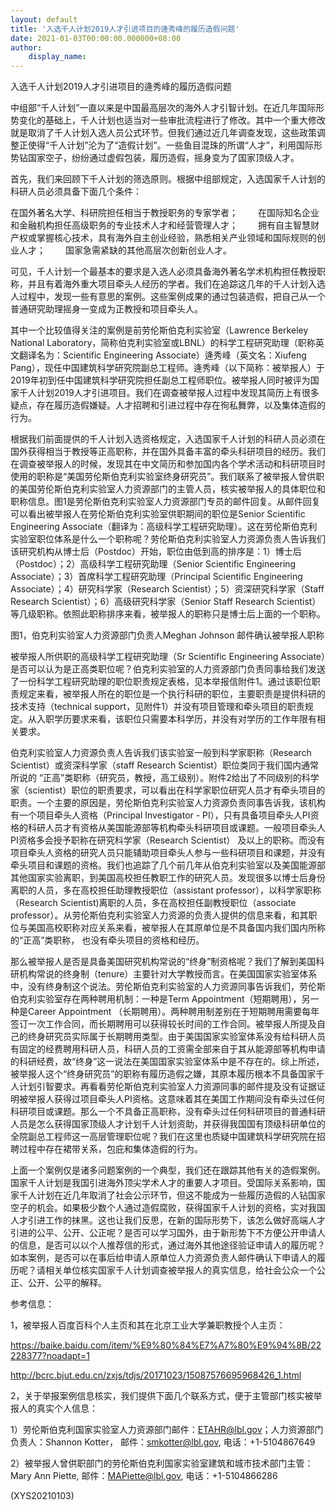 ```yaml
---
layout: default
title: '入选千人计划2019人才引进项目的逄秀峰的履历造假问题'
date: 2021-01-03T00:00:00.000000+08:00
author:
    display_name: 
---
```


入选千人计划2019人才引进项目的逄秀峰的履历造假问题

中组部“千人计划”一直以来是中国最高层次的海外人才引智计划。在近几年国际形势变化的基础上，千人计划也适当对一些审批流程进行了修改。其中一个重大修改就是取消了千人计划入选人员公式环节。但我们通过近几年调查发现，这些政策调整正使得“千人计划”沦为了“造假计划”。一些鱼目混珠的所谓“人才”，利用国际形势钻国家空子，纷纷通过虚假包装，履历造假，摇身变为了国家顶级人才。

首先，我们来回顾下千人计划的筛选原则。根据中组部规定，入选国家千人计划的科研人员必须具备下面几个条件：

在国外著名大学、科研院担任相当于教授职务的专家学者；  　　在国际知名企业和金融机构担任高级职务的专业技术人才和经营管理人才； 　　拥有自主智慧财产权或掌握核心技术，具有海外自主创业经验，熟悉相关产业领域和国际规则的创业人才；  　　国家急需紧缺的其他高层次创新创业人才。

可见，千人计划一个最基本的要求是入选人必须具备海外著名学术机构担任教授职称，并且有着海外重大项目牵头人经历的学者。我们在追踪这几年的千人计划入选人过程中，发现一些有意思的案例。这些案例成果的通过包装造假，把自己从一个普通研究助理摇身一变成为正教授和项目牵头人。

其中一个比较值得关注的案例是前劳伦斯伯克利实验室（Lawrence Berkeley National Laboratory，简称伯克利实验室或LBNL）的科学工程研究助理（职称英文翻译名为：Scientific Engineering Associate）逄秀峰（英文名：Xiufeng Pang），现任中国建筑科学研究院副总工程师。逄秀峰（以下简称：被举报人）于2019年初到任中国建筑科学研究院担任副总工程师职位。被举报人同时被评为国家千人计划2019人才引进项目。我们在调查被举报人过程中发现其简历上有很多疑点，存在履历造假嫌疑。人才招聘和引进过程中存在徇私舞弊，以及集体造假的行为。

根据我们前面提供的千人计划入选资格规定，入选国家千人计划的科研人员必须在国外获得相当于教授等正高职称，并在国外具备丰富的牵头科研项目的经历。我们在调查被举报人的时候，发现其在中文简历和参加国内各个学术活动和科研项目时使用的职称是“美国劳伦斯伯克利实验室终身研究员”。我们联系了被举报人曾供职的美国劳伦斯伯克利实验室人力资源部门的主管人员，核实被举报人的具体职位和职称信息。图1是劳伦斯伯克利实验室人力资源部门专员的邮件回复。从邮件回复可以看出被举报人在劳伦斯伯克利实验室供职期间的职位是Senior Scientific Engineering Associate（翻译为：高级科学工程研究助理）。这在劳伦斯伯克利实验室职位体系是什么一个职称呢？劳伦斯伯克利实验室人力资源负责人告诉我们该研究机构从博士后（Postdoc）开始，职位由低到高的排序是：1）博士后（Postdoc）；2）高级科学工程研究助理（Senior Scientific Engineering Associate）；3）首席科学工程研究助理（Principal Scientific Engineering Associate）；4）研究科学家（Research Scientist）；5）资深研究科学家（Staff Research Scientist）；6）高级研究科学家（Senior Staff Research Scientist）等几级职称。依照此职称排序来看，被举报人的职称只是博士后上面的一个职称。

图1，伯克利实验室人力资源部门负责人Meghan Johnson 邮件确认被举报人职称

被举报人所供职的高级科学工程研究助理（Sr Scientific Engineering Associate）是否可以认为是正高类职位呢？伯克利实验室的人力资源部门负责同事给我们发送了一份科学工程研究助理的职位职责规定表格，见本举报信附件1。通过该职位职责规定来看，被举报人所在的职位是一个执行科研的职位，主要职责是提供科研的技术支持（technical support，见附件1）并没有项目管理和牵头项目的职责规定。从入职学历要求来看，该职位只需要本科学历，并没有对学历的工作年限有相关要求。

伯克利实验室人力资源负责人告诉我们该实验室一般到科学家职称（Research Scientist）或资深科学家（staff Research Scientist）职位类同于我们国内通常所说的 “正高”类职称（研究员，教授，高工级别）。附件2给出了不同级别的科学家（scientist）职位的职责要求，可以看出在科学家职位研究人员才有牵头项目的职责。一个主要的原因是，劳伦斯伯克利实验室人力资源负责同事告诉我，该机构有一个项目牵头人资格（Principal Investigator - PI），只有具备项目牵头人PI资格的科研人员才有资格从美国能源部等机构牵头科研项目或课题。一般项目牵头人PI资格多会授予职称在研究科学家（Research Scientist） 及以上的职称。而没有项目牵头人资格的研究人员只能辅助项目牵头人参与一些科研项目和课题，并没有牵头项目和课题的资格。我们也追踪了几个前几年从伯克利实验室以及美国能源部其他国家实验离职，到美国高校担任教职工作的研究人员。发现很多以博士后身份离职的人员，多在高校担任助理教授职位（assistant professor），以科学家职称（Research Scientist)离职的人员，多在高校担任副教授职位（associate professor）。从劳伦斯伯克利实验室人力资源的负责人提供的信息来看，和其职位与美国高校职称对应关系来看，被举报人在其原单位是不具备国内我们国内所称的“正高”类职称， 也没有牵头项目的资格和经历。

那么被举报人是否是具备美国研究机构常说的“终身”制资格呢？我们了解到美国科研机构常说的终身制（tenure）主要针对大学教授而言。在美国国家实验室体系中，没有终身制这个说法。劳伦斯伯克利实验室的人力资源同事告诉我们，劳伦斯伯克利实验室存在两种聘用机制：一种是Term Appointment（短期聘用），另一种是Career Appointment （长期聘用）。两种聘用制差别在于短期聘用需要每年签订一次工作合同，而长期聘用可以获得较长时间的工作合同。被举报人所提及自己的终身研究员实际属于长期聘用类型。由于美国国家实验室体系没有给科研人员有固定的经费聘用科研人员，科研人员的工资需全部来自于其从能源部等机构申请的科研经费，故“终身”这一说法在美国国家实验室体系中是不存在的。综上所述，被举报人这个“终身研究员”的职称有履历造假之嫌，其原本履历根本不具备国家千人计划引智要求。再看看劳伦斯伯克利实验室人力资源同事的邮件提及没有证据证明被举报人获得过项目牵头人PI资格。这意味着其在美国工作期间没有牵头过任何科研项目或课题。那么一个不具备正高职称，没有牵头过任何科研项目的普通科研人员是怎么获得国家顶级人才计划千人计划资助，并获得我国国有顶级科研单位的全院副总工程师这一高层管理职位呢？我们在这里也质疑中国建筑科学研究院在招聘过程中存在裙带关系，包庇和集体造假的行为。

上面一个案例仅是诸多问题案例的一个典型，我们还在跟踪其他有关的造假案例。国家千人计划是我国引进海外顶尖学术人才的重要人才项目。受国际关系影响，国家千人计划在近几年取消了社会公示环节，但这不能成为一些履历造假的人钻国家空子的机会。如果极少数个人通过造假腐败，获得国家千人计划的资格，实对我国人才引进工作的抹黑。这也让我们反思，在新的国际形势下，该怎么做好高端人才引进的公平、公开、公正呢？是否可以学习国外，由于新形势下不方便公开申请人的信息，是否可以以个人推荐信的形式，通过海外其他途径验证申请人的履历呢？如本案例，是否可以在事后给申请人原单位人力资源负责人邮件确认下申请人的履历呢？请相关单位核实国家千人计划调查被举报人的真实信息，给社会公众一个公正、公开、公平的解释。

参考信息：

1，被举报人百度百科个人主页和其在北京工业大学兼职教授个人主页：

https://baike.baidu.com/item/%E9%80%84%E7%A7%80%E9%94%8B/22228377?noadapt=1

http://bcrc.bjut.edu.cn/zxjs/tdjs/20171023/15087576695968426_1.html

2，关于举报案例信息核实，我们提供下面几个联系方式，便于主管部门核实被举报人的真实个人信息：

1）劳伦斯伯克利国家实验室人力资源部门邮件：ETAHR@lbl.gov；人力资源部门负责人：Shannon Kotter， 邮件：smkotter@lbl.gov, 电话：+1-5104867649

2）被举报人曾供职部门的劳伦斯伯克利国家实验室建筑和城市技术部门主管：Mary Ann Piette, 邮件：MAPiette@lbl.gov, 电话：+1-5104866286

(XYS20210103)

